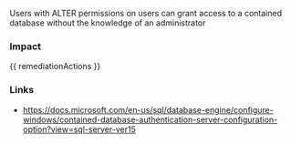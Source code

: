 
Users with ALTER permissions on users can grant access to a contained database without the knowledge of an administrator


### Impact
<!-- Add Impact here -->

<!-- DO NOT CHANGE -->
{{ remediationActions }}

### Links
- https://docs.microsoft.com/en-us/sql/database-engine/configure-windows/contained-database-authentication-server-configuration-option?view=sql-server-ver15


